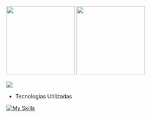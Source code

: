 <div>
  <img height="180em" src="https://github-readme-stats.vercel.app/api?username=victorlima11&show_icons=true&theme=tokyonight"/>
  <img height="180em" src="https://github-readme-stats.vercel.app/api/top-langs/?username=victorlima11&layout=compact&theme=tokyonight"/>
</div>

<a href="https://discord.com/users/1213192346276200512"><img src="https://lanyard.cnrad.dev/api/1213192346276200512?theme=dark&hideClan=false&hideProfile=false&showDisplayName=true&hideSpotify=true&idleMessage=chilling&animated=false&hideDiscrim=false&hideBadges=false" /></a>

* Tecnologias Utilizadas
  
[![My Skills](https://skillicons.dev/icons?i=py,html,css,nodejs,react,ts,git,postgres&theme=dark)](https://skillicons.dev)
